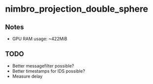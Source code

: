 # nimbro_projection_double_sphere

## Notes

- GPU RAM usage: ~422MiB

## TODO

- Better messagefilter possible?
- Better timestamps for IDS possible?
- Measure delay

